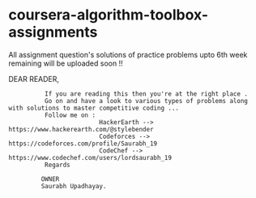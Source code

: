 # coursera-algorithm-toolbox-assignments
All assignment question's solutions of practice problems upto 6th week remaining will be uploaded soon !!

DEAR READER,  

              If you are reading this then you're at the right place .
              Go on and have a look to various types of problems along with solutions to master competitive coding ...
              Follow me on :
                             HackerEarth --> https://www.hackerearth.com/@stylebender
                             Codeforces --> https://codeforces.com/profile/Saurabh_19
                             CodeChef --> https://www.codechef.com/users/lordsaurabh_19
              Regards
              
             OWNER
             Saurabh Upadhayay. 
